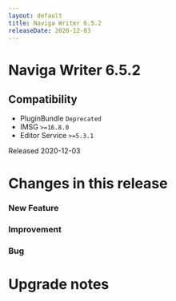 ```yaml
---
layout: default
title: Naviga Writer 6.5.2
releaseDate: 2020-12-03
---
```

<div class="jumbotron">
    <h1>Naviga Writer 6.5.2</h1>    
    <h2>Compatibility</h2>
    <ul>
        <li>PluginBundle <code>Deprecated</code></li>
        <li>IMSG <code>>=16.8.0</code></li>
        <li>Editor Service <code>>=5.3.1</code></li>
    </ul>
</div>

Released 2020-12-03

 

# Changes in this release  


### New Feature 



### Improvement 



### Bug 





# Upgrade notes  
         

